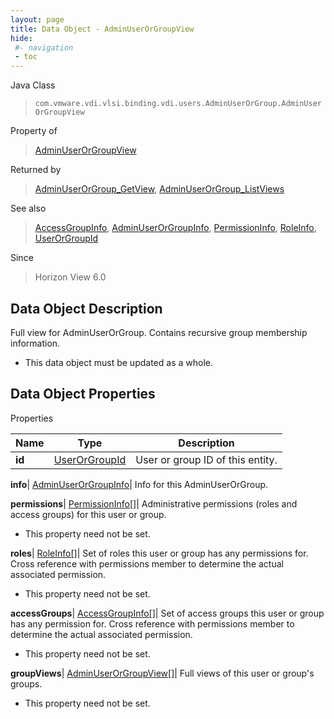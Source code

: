 ```yaml
---
layout: page
title: Data Object - AdminUserOrGroupView
hide:
 #- navigation
 - toc
---
```






Java Class  
> `com.vmware.vdi.vlsi.binding.vdi.users.AdminUserOrGroup.AdminUserOrGroupView`

Property of  
> [AdminUserOrGroupView](vdi.users.AdminUserOrGroup.AdminUserOrGroupView.md#field_detail)

Returned by  
> [AdminUserOrGroup_GetView](vdi.users.AdminUserOrGroup.md#getView), [AdminUserOrGroup_ListViews](vdi.users.AdminUserOrGroup.md#listViews)

See also  
> [AccessGroupInfo](vdi.users.AccessGroup.AccessGroupInfo.md), [AdminUserOrGroupInfo](vdi.users.AdminUserOrGroup.AdminUserOrGroupInfo.md), [PermissionInfo](vdi.users.Permission.PermissionInfo.md), [RoleInfo](vdi.users.Role.RoleInfo.md), [UserOrGroupId](vdi.entity.UserOrGroupId.md)

Since  
> Horizon View 6.0


## Data Object Description 

Full view for AdminUserOrGroup. Contains recursive group membership information. 

  * This data object must be updated as a whole.



## Data Object Properties

Properties

Name |  Type |  Description   
---|---|---  
**id**| [UserOrGroupId](vdi.entity.UserOrGroupId.md)|  User or group ID of this entity.   
  
**info**| [AdminUserOrGroupInfo](vdi.users.AdminUserOrGroup.AdminUserOrGroupInfo.md)|  Info for this AdminUserOrGroup.   
  
**permissions**| [PermissionInfo[]](vdi.users.Permission.PermissionInfo.md)|  Administrative permissions (roles and access groups) for this user or group.   


* This property need not be set.

  
**roles**| [RoleInfo[]](vdi.users.Role.RoleInfo.md)|  Set of roles this user or group has any permissions for. Cross reference with permissions member to determine the actual associated permission.   


* This property need not be set.

  
**accessGroups**| [AccessGroupInfo[]](vdi.users.AccessGroup.AccessGroupInfo.md)|  Set of access groups this user or group has any permission for. Cross reference with permissions member to determine the actual associated permission.   


* This property need not be set.

  
**groupViews**| [AdminUserOrGroupView[]](vdi.users.AdminUserOrGroup.AdminUserOrGroupView.md)|  Full views of this user or group's groups.   


* This property need not be set.

  
  
  
 
  
  
